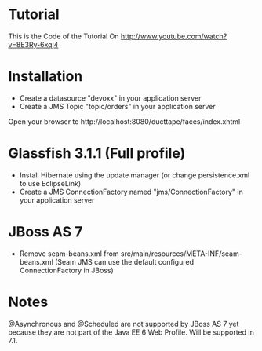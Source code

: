 Tutorial
==============
This is the Code of the Tutorial On http://www.youtube.com/watch?v=8E3Ry-6xqj4


Installation
==============
* Create a datasource "devoxx" in your application server
* Create a JMS Topic "topic/orders" in your application server

Open your browser to http://localhost:8080/ducttape/faces/index.xhtml

Glassfish 3.1.1 (Full profile)
============
* Install Hibernate using the update manager (or change persistence.xml to use EclipseLink)
* Create a JMS ConnectionFactory named "jms/ConnectionFactory" in your application server

JBoss AS 7
============
* Remove seam-beans.xml from src/main/resources/META-INF/seam-beans.xml (Seam JMS can use the default configured ConnectionFactory in JBoss)


Notes
==========
@Asynchronous and @Scheduled are not supported by JBoss AS 7 yet because they are not part of the
Java EE 6 Web Profile. Will be supported in 7.1.

